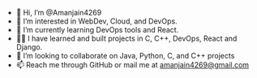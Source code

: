 - 👋 Hi, I’m @Amanjain4269
- 👀 I’m interested in WebDev, Cloud, and DevOps.
- 🌱 I’m currently learning DevOps tools and React.
- 🧑‍🎓 I have learned and built projects in C, C++, DevOps, React and Django.
- 💞️ I’m looking to collaborate on Java, Python, C, and C++ projects
- 📫 Reach me through GitHub or mail me at amanjain4269@gmail.com

<!---
Amanjain4269/Amanjain4269 is a ✨ special ✨ repository because its `README.md` (this file) appears on your GitHub profile.
You can click the Preview link to take a look at your changes.
--->
